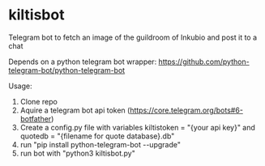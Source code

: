 # kiltisbot

Telegram bot to fetch an image of the guildroom of Inkubio and post it to a chat

Depends on a python telegram bot wrapper: https://github.com/python-telegram-bot/python-telegram-bot

Usage:

1. Clone repo
2. Aquire a telegram bot api token (https://core.telegram.org/bots#6-botfather)
3. Create a config.py file with variables kiltistoken = "{your api key}" and quotedb = "{filename for quote database}.db"
4. run "pip install python-telegram-bot --upgrade"
5. run bot with "python3 kiltisbot.py"

